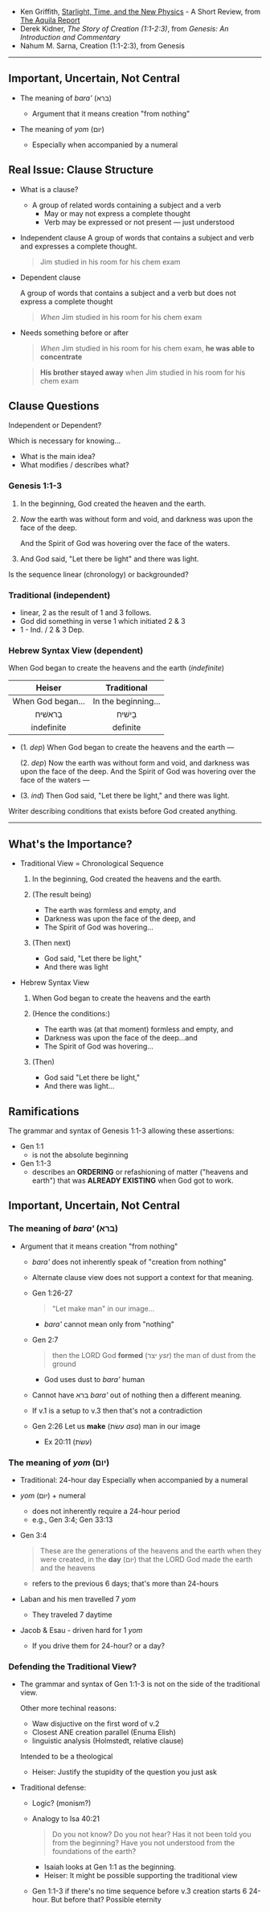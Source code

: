 ---
---

- Ken Griffith, [Starlight, Time, and the New Physics] - A Short Review, from [The Aquila Report](theaquilareport.com)
- Derek Kidner, _The Story of Creation (1:1-2:3)_, from _Genesis: An Introduction and Commentary_
- Nahum M. Sarna, Creation (1:1-2:3), from Genesis

[Starlight, Time, and the New Physics]: https://www.theaquilareport.com/starlight-time-and-the-new-physics-a-short-review/

----

## Important, Uncertain, Not Central

- The meaning of _bara'_ (ברא)
  - Argument that it means creation "from nothing"

- The meaning of _yom_ (יום)
  - Especially when accompanied by a numeral

## Real Issue: Clause Structure

- What is a clause?
  - A group of related words containing a subject and a verb
    - May or may not express a complete thought
    - Verb may be expressed or not present &mdash; just understood

- Independent clause
  A group of words that contains a subject and verb and expresses a complete thought.

  > Jim studied in his room for his chem exam

- Dependent clause

  A group of words that contains a subject and a verb but does not express a complete thought

  > _When_ Jim studied in his room for his chem exam

- Needs something before or after
  > _When_ Jim studied in his room for his chem exam, **he was able to concentrate**

  > **His brother stayed away** when Jim studied in his room for his chem exam

## Clause Questions

Independent or Dependent?

Which is necessary for knowing...

- What is the main idea?
- What modifies / describes what?

### Genesis 1:1-3

1. In the beginning, God created the heaven and the earth.

2. _Now_ the earth was without form and void, and darkness was upon the face of the deep.

   And the Spirit of God was hovering over the face of the waters.

3. And God said, "Let there be light" and there was light.

Is the sequence linear (chronology) or backgrounded?

### Traditional (independent)

- linear, 2 as the result of 1 and 3 follows.
- God did something in verse 1 which initiated 2 & 3
- 1 - Ind. / 2 & 3 Dep.

### Hebrew Syntax View (dependent)

When God began to create the heavens and the earth (_indefinite_)

Heiser | Traditional
:---:  | :---:
When God began... | In the beginning...
בְראשׁיח | בָישׁיח
indefinite | definite

- (1. _dep_) When God began to create the heavens and the earth &mdash;

   (2. _dep_) Now the earth was without form and void, and darkness was upon the face of the deep. And the Spirit of God was hovering over the face of the waters &mdash;

- (3. _ind_) Then God said, "Let there be light," and there was light.

Writer describing conditions that exists before God created anything.

----

## What's the Importance?

- Traditional View = Chronological Sequence

  1. In the beginning, God created the heavens and the earth.

  2. (The result being)
     - The earth was formless and empty, and
     - Darkness was upon the face of the deep, and
     - The Spirit of God was hovering...

  3. (Then next)
     - God said, "Let there be light,"
     - And there was light

- Hebrew Syntax View

  1. When God began to create the heavens and the earth

  2. (Hence the conditions:)
     - The earth was (at that moment) formless and empty, and
     - Darkness was upon the face of the deep...and
     - The Spirit of God was hovering...
  3. (Then)
     - God said "Let there be light,"
     - And there was light...

## Ramifications

The grammar and syntax of Genesis 1:1-3 allowing these assertions:
- Gen 1:1
  - is not the absolute beginning
- Gen 1:1-3
  - describes an **ORDERING** or refashioning of matter ("heavens and earth") that was **ALREADY EXISTING** when God got to work.

## Important, Uncertain, Not Central

### The meaning of _bara'_ (ברא)

- Argument that it means creation "from nothing"
  - _bara'_ does not inherently speak of "creation from nothing"
  - Alternate clause view does not support a context for that meaning.

  - Gen 1:26-27
    > "Let make man" in our image...
      - _bara'_ cannot mean only from "nothing"

  - Gen 2:7
    > then the LORD God **formed** (יצר _ysr_) the man of dust from the ground
      - God uses dust to _bara'_ human

  - Cannot have ברא _bara'_ out of nothing then a different meaning.
  - If v.1 is a setup to v.3 then that's not a contradiction

  - Gen 2:26 Let us **make** (עשׂת _asa_) man in our image
    - Ex 20:11 (עשׂת)

### The meaning of _yom_ (יום)

- Traditional: 24-hour day Especially when accompanied by a numeral

- _yom_ (יום) + numeral
  - does not inherently require a 24-hour period
  - e.g., Gen 3:4; Gen 33:13

- Gen 3:4
  > These are the generations of the heavens and the earth when they were created, in the **day** (יום) that the LORD God made the earth and the heavens
  - refers to the previous 6 days; that's more than 24-hours

- Laban and his men travelled 7 _yom_
  - They traveled 7 daytime

- Jacob & Esau - driven hard for 1 _yom_
  - If you drive them for 24-hour? or a day?

### Defending the Traditional View?

- The grammar and syntax of Gen 1:1-3 is not on the side of the traditional view.

  Other more techinal reasons:

  - Waw disjuctive on the first word of v.2
  - Closest ANE creation parallel (Enuma Elish)
  - linguistic analysis (Holmstedt, relative clause)

  Intended to be a theological

  - Heiser: Justify the stupidity of the question you just ask

- Traditional defense:
  - Logic? (monism?)
  - Analogy to Isa 40:21

    > Do you not know? Do you not hear? Has it not been told you from the beginning? Have you not understood from the foundations of the earth?

    - Isaiah looks at Gen 1:1 as the beginning.
    - Heiser: It might be possible supporting the traditional view

  - Gen 1:1-3 if there's no time sequence before v.3 creation starts 6 24-hour. But before that? Possible eternity
